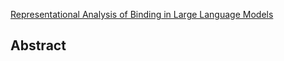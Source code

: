 [Representational Analysis of Binding in Large Language Models](https://arxiv.org/abs/2409.05448v1)

## Abstract

